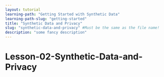 ```yaml
---
layout: tutorial
learning-path: "Getting Started with Synthetic Data"
learning-path-slug: "getting-started"
title: "Synthetic Data and Privacy"
slug: "synthetic-data-and-privacy" #Must be the same as the file name!
description: "some fancy description"
---
```


# Lesson-02-Synthetic-Data-and-Privacy